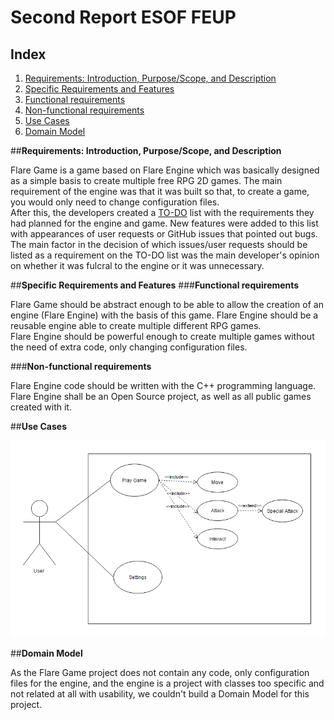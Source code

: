# Second Report  ESOF FEUP

## Index

1. [Requirements: Introduction, Purpose/Scope, and Description](#intro)
2. [Specific Requirements and Features](#req)  
  1. [Functional requirements](#func)  
  2. [Non-functional requirements](#non)
3. [Use Cases](#use)
4. [Domain Model](#dom)


##**Requirements: Introduction, Purpose/Scope, and Description** <a name ="intro"></a>

Flare Game is a game based on Flare Engine which was basically designed as a simple basis to create multiple free RPG 2D games. The main requirement of the engine was that it was built so that, to create a game, you would only need to change configuration files.  
After this, the developers created a [TO-DO](http://flarerpg.org/todo) list with the requirements they had planned for the engine and game. New features were added to this list with appearances of user requests or GitHub issues that pointed out bugs.  
The main factor in the decision of which issues/user requests should be listed as a requirement on the TO-DO list was the main developer's opinion on whether it was fulcral to the engine or it was unnecessary. 

##**Specific Requirements and Features** <a name ="req"></a>
###**Functional requirements** <a name ="func"></a>

Flare Game should be abstract enough to be able to allow the creation of an engine (Flare Engine) with the basis of this game.
Flare Engine should be a reusable engine able to create multiple different RPG games.  
Flare Engine should be powerful enough to create multiple games without the need of extra code, only changing configuration files.

###**Non-functional requirements** <a name ="non"></a>

Flare Engine code should be written with the C++ programming language.  
Flare Engine shall be an Open Source project, as well as all public games created with it.

##**Use Cases** <a name ="use"></a>

![Image](https://github.com/Francisca96/flare-game/blob/master/ESOF_docs/res/use_case.PNG)

##**Domain Model** <a name ="dom"></a>

As the Flare Game project does not contain any code, only configuration files for the engine, and the engine is a project with classes too specific and not related at all with usability, we couldn't build a Domain Model for this project.
